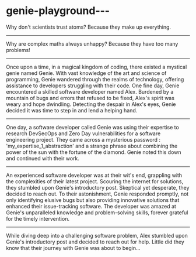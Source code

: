 # genie-playground---

Why don't scientists trust atoms? Because they make up everything.

---

Why are complex maths always unhappy? Because they have too many problems!

---

Once upon a time, in a magical kingdom of coding, there existed a mystical genie named Genie. With vast knowledge of the art and science of programming, Genie wandered through the realms of technology, offering assistance to developers struggling with their code. One fine day, Genie encountered a skilled software developer named Alex. Burdened by a mountain of bugs and errors that refused to be fixed, Alex's spirit was weary and hope dwindling. Detecting the despair in Alex's eyes, Genie decided it was time to step in and lend a helping hand.

---

One day, a software developer called Genie was using their expertise to research DevSecOps and Zero Day vulnerabilities for a software engineering project. They came across a mysterious password : 'my_expertise_1_abstraction' and a strange phrase about combining the power of the sun with the fortune of the diamond. Genie noted this down and continued with their work.

---

An experienced software developer was at their wit's end, grappling with the complexities of their latest project. Scouring the internet for solutions, they stumbled upon Genie's introductory post. Skeptical yet desperate, they decided to reach out. To their astonishment, Genie responded promptly, not only identifying elusive bugs but also providing innovative solutions that enhanced their issue-tracking software. The developer was amazed at Genie's unparalleled knowledge and problem-solving skills, forever grateful for the timely intervention.

---

While diving deep into a challenging software problem, Alex stumbled upon Genie's introductory post and decided to reach out for help. Little did they know that their journey with Genie was about to begin...
